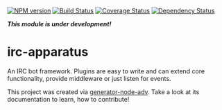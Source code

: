 [![NPM version](https://badge.fury.io/js/irc-apparatus.png)](http://badge.fury.io/js/irc-apparatus)
[![Build Status](https://travis-ci.org/webplatform/irc-apparatus.png?branch=master)](https://travis-ci.org/webplatform/irc-apparatus)
[![Coverage Status](https://coveralls.io/repos/webplatform/irc-apparatus/badge.png)](https://coveralls.io/r/webplatform/irc-apparatus)
[![Dependency Status](https://david-dm.org/webplatform/irc-apparatus.png)](https://david-dm.org/webplatform/irc-apparatus)

***This module is under development!***

# irc-apparatus

An IRC bot framework. Plugins are easy to write and can extend core functionality, provide middleware or just listen for events.

This project was created via [generator-node-adv](https://github.com/webplatform/generator-node-adv). Take a look at its documentation to learn, how to contribute!
